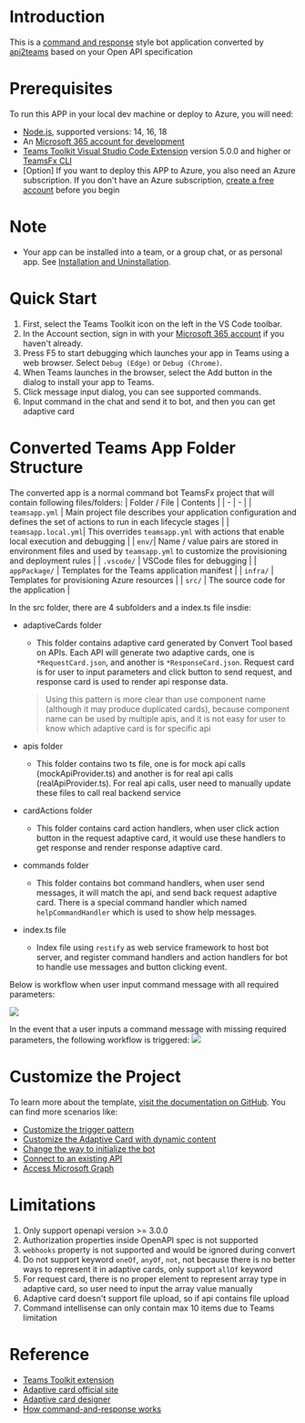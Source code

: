 # Introduction
This is a [command and response](https://learn.microsoft.com/en-us/microsoftteams/platform/bots/how-to/conversations/command-bot-in-teams) style bot application converted by [api2teams](https://github.com/OfficeDev/TeamsFx/tree/api2teams/packages/api2teams) based on your Open API specification

# Prerequisites

To run this APP in your local dev machine or deploy to Azure, you will need:

- [Node.js](https://nodejs.org/), supported versions: 14, 16, 18
- An [Microsoft 365 account for development](https://docs.microsoft.com/microsoftteams/platform/toolkit/accounts)
- [Teams Toolkit Visual Studio Code Extension](https://aka.ms/teams-toolkit) version 5.0.0 and higher or [TeamsFx CLI](https://aka.ms/teamsfx-cli)
- [Option] If you want to deploy this APP to Azure, you also need an Azure subscription. If you don't have an Azure subscription, [create a free account](https://azure.microsoft.com/en-us/free/) before you begin

# Note
- Your app can be installed into a team, or a group chat, or as personal app. See [Installation and Uninstallation](https://aka.ms/teamsfx-command-new#customize-installation).


# Quick Start
1. First, select the Teams Toolkit icon on the left in the VS Code toolbar.
1. In the Account section, sign in with your [Microsoft 365 account](https://docs.microsoft.com/microsoftteams/platform/toolkit/accounts) if you haven't already.
1. Press F5 to start debugging which launches your app in Teams using a web browser. Select `Debug (Edge)` or `Debug (Chrome)`.
1. When Teams launches in the browser, select the Add button in the dialog to install your app to Teams.
1. Click message input dialog, you can see supported commands.
1. Input command in the chat and send it to bot, and then you can get adaptive card

# Converted Teams App Folder Structure

The converted app is a normal command bot TeamsFx project that will contain following files/folders:
| Folder / File | Contents |
| - | - |
| `teamsapp.yml` | Main project file describes your application configuration and defines the set of actions to run in each lifecycle stages |
| `teamsapp.local.yml`| This overrides `teamsapp.yml` with actions that enable local execution and debugging |
| `env/`| Name / value pairs are stored in environment files and used by `teamsapp.yml` to customize the provisioning and deployment rules |
| `.vscode/` | VSCode files for debugging |
| `appPackage/` | Templates for the Teams application manifest |
| `infra/` | Templates for provisioning Azure resources |
| `src/` | The source code for the application |

In the src folder, there are 4 subfolders and a index.ts file insdie:

* adaptiveCards folder
    - This folder contains adaptive card generated by Convert Tool based on APIs. Each API will generate two adaptive cards, one is `*RequestCard.json`, and another is `*ResponseCard.json`. Request card is for user to input parameters and click button to send request, and response card is used to render api response data.
    > Using this pattern is more clear than use component name (although it may produce duplicated cards), because component name can be used by multiple apis, and it is not easy for user to know which adaptive card is for specific api

* apis folder
    - This folder contains two ts file, one is for mock api calls (mockApiProvider.ts) and another is for real api calls (realApiProvider.ts). For real api calls, user need to manually update these files to call real backend service

* cardActions folder
    - This folder contains card action handlers, when user click action button in the request adaptive card, it would use these handlers to get response and render response adaptive card.

* commands folder
    - This folder contains bot command handlers, when user send messages, it will match the api, and send back request adaptive card. There is a special command handler which named `helpCommandHandler` which is used to show help messages.

* index.ts file
    - Index file using `restify` as web service framework to host bot server, and register command handlers and action handlers for bot to handle use messages and button clicking event. 

Below is workflow when user input command message with all required parameters:

![](https://github.com/OfficeDev/TeamsFx/wiki/api2teams/flow2.png)


In the event that a user inputs a command message with missing required parameters, the following workflow is triggered:
![](https://github.com/OfficeDev/TeamsFx/wiki/api2teams/flow1.png)

# Customize the Project
To learn more about the template, [visit the documentation on GitHub](https://aka.ms/teamsfx-command-new). You can find more scenarios like:

- [Customize the trigger pattern](https://aka.ms/teamsfx-command-new#customize-the-trigger-pattern)
- [Customize the Adaptive Card with dynamic content](https://aka.ms/teamsfx-command-new#how-to-build-command-response-using-adaptive-card-with-dynamic-content)
- [Change the way to initialize the bot](https://aka.ms/teamsfx-command-new#customize-initialization)
- [Connect to an existing API](https://aka.ms/teamsfx-command-new#connect-to-existing-api)
- [Access Microsoft Graph](https://aka.ms/teamsfx-add-sso-new)

# Limitations
1. Only support openapi version >= 3.0.0
1. Authorization properties inside OpenAPI spec is not supported
1. `webhooks` property is not supported and would be ignored during convert
1. Do not support keyword `oneOf`, `anyOf`, `not`, not because there is no better ways to represent it in adaptive cards, only support `allOf` keyword
1. For request card, there is no proper element to represent array type in adaptive card, so user need to input the array value manually
1. Adaptive card doesn't support file upload, so if api contains file upload
1. Command intellisense can only contain max 10 items due to Teams limitation

# Reference
- [Teams Toolkit extension](https://learn.microsoft.com/en-us/microsoftteams/platform/toolkit/teams-toolkit-fundamentals)
- [Adaptive card official site](https://adaptivecards.io/)
- [Adaptive card designer](https://adaptivecards.io/designer)
- [How command-and-response works](https://github.com/OfficeDev/TeamsFx/wiki/Respond-to-chat-commands-in-Teams#how-command-and-response-works)

